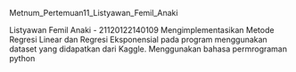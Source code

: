 Metnum_Pertemuan11_Listyawan_Femil_Anaki

Listyawan Femil Anaki - 21120122140109 Mengimplementasikan Metode Regresi Linear dan Regresi Eksponensial pada program menggunakan dataset yang didapatkan dari Kaggle. Menggunakan bahasa permrograman python
